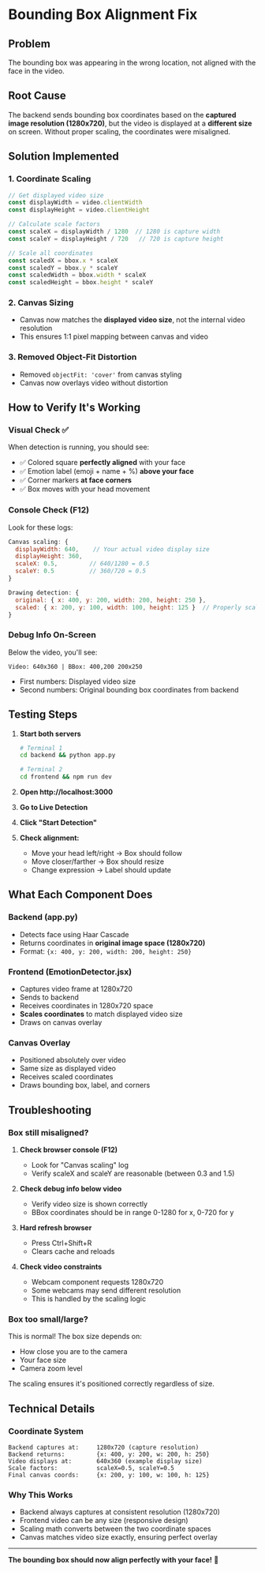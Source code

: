 # Bounding Box Alignment Fix

## Problem
The bounding box was appearing in the wrong location, not aligned with the face in the video.

## Root Cause
The backend sends bounding box coordinates based on the **captured image resolution (1280x720)**, but the video is displayed at a **different size** on screen. Without proper scaling, the coordinates were misaligned.

## Solution Implemented

### 1. Coordinate Scaling
```javascript
// Get displayed video size
const displayWidth = video.clientWidth
const displayHeight = video.clientHeight

// Calculate scale factors
const scaleX = displayWidth / 1280  // 1280 is capture width
const scaleY = displayHeight / 720   // 720 is capture height

// Scale all coordinates
const scaledX = bbox.x * scaleX
const scaledY = bbox.y * scaleY
const scaledWidth = bbox.width * scaleX
const scaledHeight = bbox.height * scaleY
```

### 2. Canvas Sizing
- Canvas now matches the **displayed video size**, not the internal video resolution
- This ensures 1:1 pixel mapping between canvas and video

### 3. Removed Object-Fit Distortion
- Removed `objectFit: 'cover'` from canvas styling
- Canvas now overlays video without distortion

## How to Verify It's Working

### Visual Check ✅
When detection is running, you should see:
- ✅ Colored square **perfectly aligned** with your face
- ✅ Emotion label (emoji + name + %) **above your face**
- ✅ Corner markers **at face corners**
- ✅ Box moves with your head movement

### Console Check (F12)
Look for these logs:
```javascript
Canvas scaling: {
  displayWidth: 640,    // Your actual video display size
  displayHeight: 360,
  scaleX: 0.5,         // 640/1280 = 0.5
  scaleY: 0.5          // 360/720 = 0.5
}

Drawing detection: {
  original: { x: 400, y: 200, width: 200, height: 250 },
  scaled: { x: 200, y: 100, width: 100, height: 125 }  // Properly scaled!
}
```

### Debug Info On-Screen
Below the video, you'll see:
```
Video: 640x360 | BBox: 400,200 200x250
```
- First numbers: Displayed video size
- Second numbers: Original bounding box coordinates from backend

## Testing Steps

1. **Start both servers**
   ```bash
   # Terminal 1
   cd backend && python app.py

   # Terminal 2
   cd frontend && npm run dev
   ```

2. **Open http://localhost:3000**

3. **Go to Live Detection**

4. **Click "Start Detection"**

5. **Check alignment:**
   - Move your head left/right → Box should follow
   - Move closer/farther → Box should resize
   - Change expression → Label should update

## What Each Component Does

### Backend (app.py)
- Detects face using Haar Cascade
- Returns coordinates in **original image space (1280x720)**
- Format: `{x: 400, y: 200, width: 200, height: 250}`

### Frontend (EmotionDetector.jsx)
- Captures video frame at 1280x720
- Sends to backend
- Receives coordinates in 1280x720 space
- **Scales coordinates** to match displayed video size
- Draws on canvas overlay

### Canvas Overlay
- Positioned absolutely over video
- Same size as displayed video
- Receives scaled coordinates
- Draws bounding box, label, and corners

## Troubleshooting

### Box still misaligned?

1. **Check browser console (F12)**
   - Look for "Canvas scaling" log
   - Verify scaleX and scaleY are reasonable (between 0.3 and 1.5)

2. **Check debug info below video**
   - Verify video size is shown correctly
   - BBox coordinates should be in range 0-1280 for x, 0-720 for y

3. **Hard refresh browser**
   - Press Ctrl+Shift+R
   - Clears cache and reloads

4. **Check video constraints**
   - Webcam component requests 1280x720
   - Some webcams may send different resolution
   - This is handled by the scaling logic

### Box too small/large?

This is normal! The box size depends on:
- How close you are to the camera
- Your face size
- Camera zoom level

The scaling ensures it's positioned correctly regardless of size.

## Technical Details

### Coordinate System
```
Backend captures at:     1280x720 (capture resolution)
Backend returns:         {x: 400, y: 200, w: 200, h: 250}
Video displays at:       640x360 (example display size)
Scale factors:           scaleX=0.5, scaleY=0.5
Final canvas coords:     {x: 200, y: 100, w: 100, h: 125}
```

### Why This Works
- Backend always captures at consistent resolution (1280x720)
- Frontend video can be any size (responsive design)
- Scaling math converts between the two coordinate spaces
- Canvas matches video size exactly, ensuring perfect overlay

---

**The bounding box should now align perfectly with your face!** 🎯
